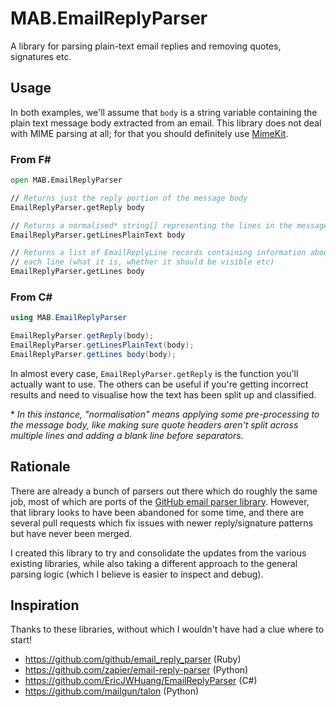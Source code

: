 # MAB.EmailReplyParser

A library for parsing plain-text email replies and removing quotes, signatures etc.

## Usage

In both examples, we'll assume that `body` is a string variable containing the plain text message body extracted from an email. This library does not deal with MIME parsing at all; for that you should definitely use [MimeKit][3].

### From F\#

```fsharp
open MAB.EmailReplyParser

// Returns just the reply portion of the message body 
EmailReplyParser.getReply body

// Returns a normalised* string[] representing the lines in the message body
EmailReplyParser.getLinesPlainText body

// Returns a list of EmailReplyLine records containing information about
// each line (what it is, whether it should be visible etc)
EmailReplyParser.getLines body
```

### From C\#

```csharp
using MAB.EmailReplyParser

EmailReplyParser.getReply(body);
EmailReplyParser.getLinesPlainText(body);
EmailReplyParser.getLines body(body);
```

In almost every case, `EmailReplyParser.getReply` is the function you'll actually want to use. The others can be useful if you're getting incorrect results and need to visualise how the text has been split up and classified.

\* _In this instance, "normalisation" means applying some pre-processing to the message body, like making sure quote headers aren't split across multiple lines and adding a blank line before separators._

## Rationale

There are already a bunch of parsers out there which do roughly the same job, most of which are ports of the [GitHub email parser library][1]. However, that library looks to have been abandoned for some time, and there are several pull requests which fix issues with newer reply/signature patterns but have never been merged.

I created this library to try and consolidate the updates from the various existing libraries, while also taking a different approach to the general parsing logic (which I believe is easier to inspect and debug).

## Inspiration

Thanks to these libraries, without which I wouldn't have had a clue where to start!

- https://github.com/github/email_reply_parser (Ruby)
- https://github.com/zapier/email-reply-parser (Python)
- https://github.com/EricJWHuang/EmailReplyParser (C#)
- https://github.com/mailgun/talon (Python)

[1]: https://github.com/github/email_reply_parser
[2]: https://github.com/EricJWHuang/EmailReplyParser
[3]: https://github.com/jstedfast/MimeKit
